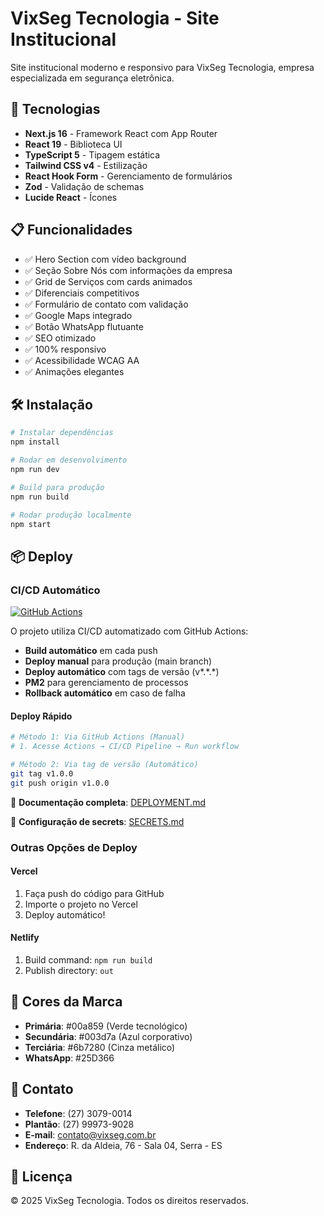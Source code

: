 # VixSeg Tecnologia - Site Institucional

Site institucional moderno e responsivo para VixSeg Tecnologia, empresa especializada em segurança eletrônica.

## 🚀 Tecnologias

- **Next.js 16** - Framework React com App Router
- **React 19** - Biblioteca UI
- **TypeScript 5** - Tipagem estática
- **Tailwind CSS v4** - Estilização
- **React Hook Form** - Gerenciamento de formulários
- **Zod** - Validação de schemas
- **Lucide React** - Ícones

## 📋 Funcionalidades

- ✅ Hero Section com vídeo background
- ✅ Seção Sobre Nós com informações da empresa
- ✅ Grid de Serviços com cards animados
- ✅ Diferenciais competitivos
- ✅ Formulário de contato com validação
- ✅ Google Maps integrado
- ✅ Botão WhatsApp flutuante
- ✅ SEO otimizado
- ✅ 100% responsivo
- ✅ Acessibilidade WCAG AA
- ✅ Animações elegantes

## 🛠️ Instalação

```bash
# Instalar dependências
npm install

# Rodar em desenvolvimento
npm run dev

# Build para produção
npm run build

# Rodar produção localmente
npm start
```

## 📦 Deploy

### CI/CD Automático

[![GitHub Actions](https://github.com/andrerds/vixseg-site/workflows/CI%2FCD%20Pipeline/badge.svg)](https://github.com/andrerds/vixseg-site/actions)

O projeto utiliza CI/CD automatizado com GitHub Actions:

- **Build automático** em cada push
- **Deploy manual** para produção (main branch)
- **Deploy automático** com tags de versão (v*.*.\*)
- **PM2** para gerenciamento de processos
- **Rollback automático** em caso de falha

#### Deploy Rápido

```bash
# Método 1: Via GitHub Actions (Manual)
# 1. Acesse Actions → CI/CD Pipeline → Run workflow

# Método 2: Via tag de versão (Automático)
git tag v1.0.0
git push origin v1.0.0
```

📖 **Documentação completa**: [DEPLOYMENT.md](./DEPLOYMENT.md)

🔐 **Configuração de secrets**: [SECRETS.md](./SECRETS.md)

### Outras Opções de Deploy

#### Vercel

1. Faça push do código para GitHub
2. Importe o projeto no Vercel
3. Deploy automático!

#### Netlify

1. Build command: `npm run build`
2. Publish directory: `out`

## 🎨 Cores da Marca

- **Primária**: #00a859 (Verde tecnológico)
- **Secundária**: #003d7a (Azul corporativo)
- **Terciária**: #6b7280 (Cinza metálico)
- **WhatsApp**: #25D366

## 📱 Contato

- **Telefone**: (27) 3079-0014
- **Plantão**: (27) 99973-9028
- **E-mail**: contato@vixseg.com.br
- **Endereço**: R. da Aldeia, 76 - Sala 04, Serra - ES

## 📄 Licença

© 2025 VixSeg Tecnologia. Todos os direitos reservados.

